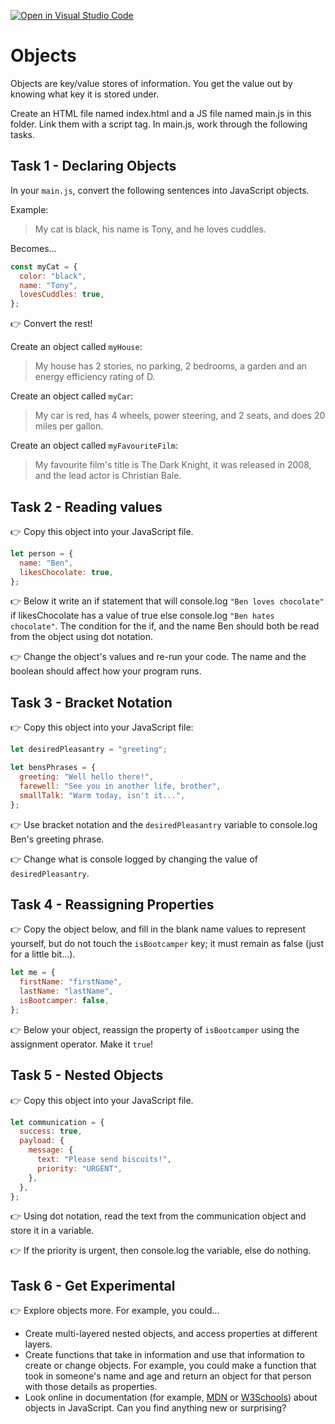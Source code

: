 [![Open in Visual Studio Code](https://classroom.github.com/assets/open-in-vscode-c66648af7eb3fe8bc4f294546bfd86ef473780cde1dea487d3c4ff354943c9ae.svg)](https://classroom.github.com/online_ide?assignment_repo_id=8703557&assignment_repo_type=AssignmentRepo)
# Objects

Objects are key/value stores of information. You get the value out by knowing what key it is stored under.

Create an HTML file named index.html and a JS file named main.js in this folder. Link them with a script tag. In main.js, work through the following tasks.

## Task 1 - Declaring Objects

In your `main.js`, convert the following sentences into JavaScript objects.

Example:

> My cat is black, his name is Tony, and he loves cuddles.

Becomes...

```js
const myCat = {
  color: "black",
  name: "Tony",
  lovesCuddles: true,
};
```

👉 Convert the rest!

Create an object called `myHouse`:

> My house has 2 stories, no parking, 2 bedrooms, a garden and an energy efficiency rating of D.

Create an object called `myCar`:

> My car is red, has 4 wheels, power steering, and 2 seats, and does 20 miles per gallon.

Create an object called `myFavouriteFilm`:

> My favourite film's title is The Dark Knight, it was released in 2008, and the lead actor is Christian Bale.

## Task 2 - Reading values

👉 Copy this object into your JavaScript file.

```js
let person = {
  name: "Ben",
  likesChocolate: true,
};
```

👉 Below it write an if statement that will console.log `"Ben loves chocolate"` if likesChocolate has a value of true else console.log `"Ben hates chocolate"`. The condition for the if, and the name Ben should both be read from the object using dot notation.

👉 Change the object's values and re-run your code. The name and the boolean should affect how your program runs.

## Task 3 - Bracket Notation

👉 Copy this object into your JavaScript file:

```js
let desiredPleasantry = "greeting";

let bensPhrases = {
  greeting: "Well hello there!",
  farewell: "See you in another life, brother",
  smallTalk: "Warm today, isn't it...",
};
```

👉 Use bracket notation and the `desiredPleasantry` variable to console.log Ben's greeting phrase.

👉 Change what is console logged by changing the value of `desiredPleasantry`.

## Task 4 - Reassigning Properties

👉 Copy the object below, and fill in the blank name values to represent yourself, but do not touch the `isBootcamper` key; it must remain as false (just for a little bit...).

```js
let me = {
  firstName: "firstName",
  lastName: "lastName",
  isBootcamper: false,
};
```

👉 Below your object, reassign the property of `isBootcamper` using the assignment operator. Make it `true`!

## Task 5 - Nested Objects

👉 Copy this object into your JavaScript file.

```js
let communication = {
  success: true,
  payload: {
    message: {
      text: "Please send biscuits!",
      priority: "URGENT",
    },
  },
};
```

👉 Using dot notation, read the text from the communication object and store it in a variable.

👉 If the priority is urgent, then console.log the variable, else do nothing.

## Task 6 - Get Experimental

👉 Explore objects more. For example, you could...

- Create multi-layered nested objects, and access properties at different layers.
- Create functions that take in information and use that information to create or change objects. For example, you could make a function that took in someone's name and age and return an object for that person with those details as properties.
- Look online in documentation (for example, [MDN](https://developer.mozilla.org/en-US/docs/Web/JavaScript/Guide/Working_with_Objects) or [W3Schools](https://www.w3schools.com/js/js_objects.asp)) about objects in JavaScript. Can you find anything new or surprising?
